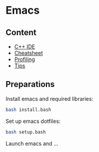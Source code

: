 # Emacs

## Content

- [C++ IDE](doc/cpp_ide.md)
- [Cheatsheet](doc/cheatsheet.md)
- [Profiling](doc/profiling.md)
- [Tips](doc/tips.md)

## Preparations

Install emacs and required libraries:
```bash
bash install.bash
```

Set up emacs dotfiles:
```bash
bash setup.bash
```

Launch emacs and ...
